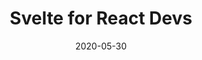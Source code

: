 ---
title: Svelte for React Devs
slug: svelte-for-react-devs-js-morocco
topic: Svelte
venues: YouTube
date: 2020-05-30
video: https://www.youtube.com/watch?v=iUbBm5YhJfY&feature=youtu.be
description: A livecoded introduction to Svelte for React Devs
---